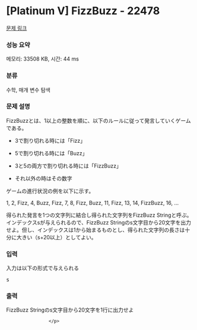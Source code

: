 # [Platinum V] FizzBuzz - 22478 

[문제 링크](https://www.acmicpc.net/problem/22478) 

### 성능 요약

메모리: 33508 KB, 시간: 44 ms

### 분류

수학, 매개 변수 탐색

### 문제 설명

<p>FizzBuzzとは、1以上の整数を順に、以下のルールに従って発言していくゲームである。</p>

<ul>
	<li>
	<p>3で割り切れる時には「Fizz」</p>
	</li>
	<li>
	<p>5で割り切れる時には「Buzz」</p>
	</li>
	<li>
	<p>3と5の両方で割り切れる時には「FizzBuzz」</p>
	</li>
	<li>
	<p>それ以外の時はその数字</p>
	</li>
</ul>

<p>ゲームの進行状況の例を以下に示す。</p>

<p>1, 2, Fizz, 4, Buzz, Fizz, 7, 8, Fizz, Buzz, 11, Fizz, 13, 14, FizzBuzz, 16, …</p>

<p>得られた発言を1つの文字列に結合し得られた文字列をFizzBuzz Stringと呼ぶ。インデックスsが与えられるので、FizzBuzz Stringのs文字目から20文字を出力せよ。但し、インデックスは1から始まるものとし、得られた文字列の長さは十分に大きい（s+20以上）としてよい。</p>

### 입력 

 <p>入力は以下の形式で与えられる</p>

<pre>s
</pre>

### 출력 

 <p>FizzBuzz Stringのs文字目から20文字を1行に出力せよ

					</p>

